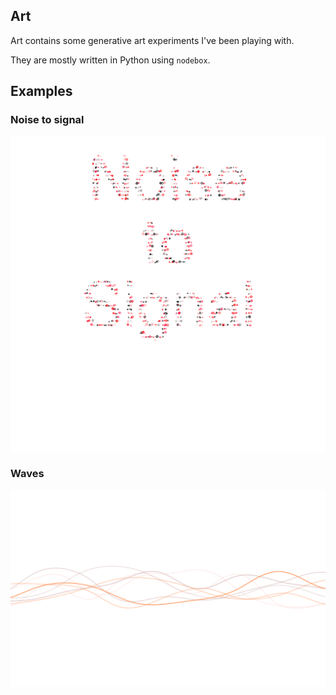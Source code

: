 ## Art

Art contains some generative art experiments I've been playing with.

They are mostly written in Python using `nodebox`.

## Examples

### Noise to signal

![](./noise_to_signal.png)

### Waves

![](./waves.png)
